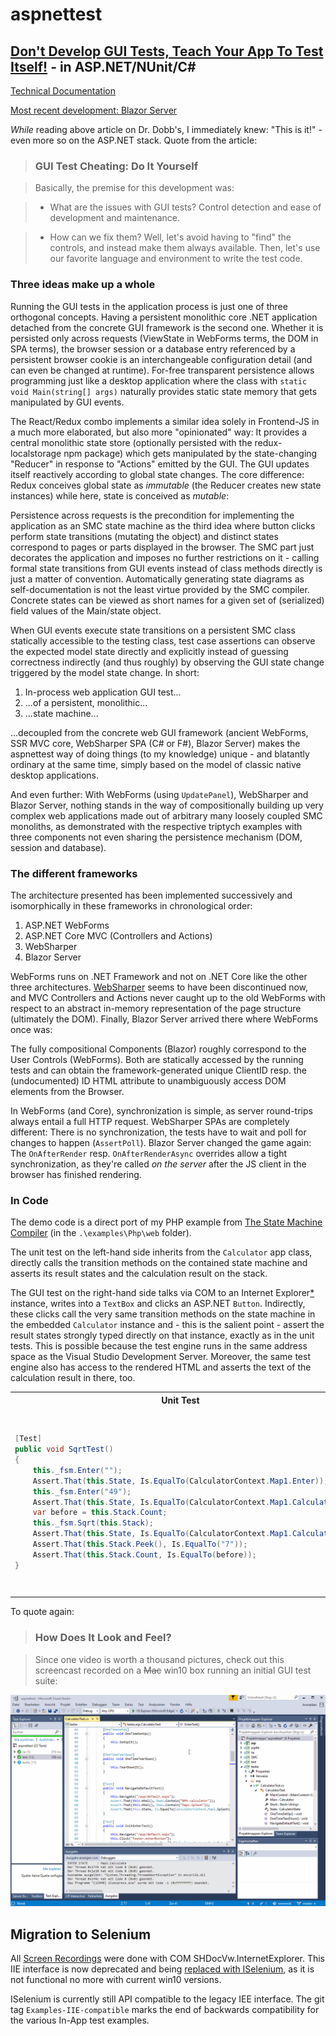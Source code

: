 # aspnettest

## [Don't Develop GUI Tests, Teach Your App To Test Itself!](http://www.drdobbs.com/testing/dont-develop-gui-tests-teach-your-app-to/240168468) - in ASP.NET/NUnit/C#

[Technical Documentation](./doc/toc.md)

[Most recent development: Blazor Server](./doc/blazor.md)

*While* reading above article on Dr. Dobb's, I immediately knew: 
"This is it!" - even more so on the ASP.NET stack. Quote from  the article:

>	### GUI Test Cheating: Do It Yourself

> Basically, the premise for this development was:

> * What are the issues with GUI tests? Control detection and ease of development and maintenance.

> * How can we fix them? Well, let's avoid having to "find" the controls, and instead make them always available. Then, let's use our favorite language and environment to write the test code.

### Three ideas make up a whole

Running the GUI tests in the application process is just one of three orthogonal
concepts. Having a persistent monolithic core .NET application detached from the
concrete GUI framework is the second one. Whether it is persisted only across
requests (ViewState in WebForms terms, the DOM in SPA terms), the browser
session or a database entry referenced by a persistent browser cookie is an
interchangeable configuration detail (and can even be changed at runtime).
For-free transparent persistence allows programming just like a desktop
application where the class with `static void Main(string[] args)` naturally
provides static state memory that gets manipulated by GUI events.

The React/Redux combo implements a similar idea solely in Frontend-JS in a much
more elaborated, but also more "opinionated" way: It provides a central
monolithic state store (optionally persisted with the redux-localstorage npm
package) which gets manipulated by the state-changing "Reducer" in response to
"Actions" emitted by the GUI. The GUI updates itself reactively according to
global state changes. The core difference: Redux conceives global state as
*immutable* (the Reducer creates new state instances) while here, state is
conceived as *mutable*:

Persistence across requests is the precondition for implementing the application
as an SMC state machine as the third idea where button clicks perform state
transitions (mutating the object) and distinct states correspond to pages or
parts  displayed in the browser. The SMC part just decorates the application and
imposes no further restrictions on it - calling formal state transitions from
GUI events instead of class methods directly is just a matter of convention.
Automatically generating state diagrams as self-documentation is not the least
virtue provided by the SMC compiler. Concrete states can be viewed as short
names for a given set of (serialized) field values of the Main/state object.

When GUI events execute state transitions on a persistent SMC class statically
accessible to the testing class, test case assertions can observe the expected
model state directly and explicitly instead of guessing correctness indirectly
(and thus roughly) by observing the GUI state change triggered by the model
state change. In short:

1. In-process web application GUI test...
2. ...of a persistent, monolithic...
3. ...state machine...

...decoupled from the concrete web GUI framework (ancient WebForms, SSR MVC
core, WebSharper SPA (C# or F#), Blazor Server) makes the aspnettest way of
doing things (to my knowledge) unique - and blatantly ordinary at the same time,
simply based on the model of classic native desktop applications.

And even further: With WebForms (using `UpdatePanel`), WebSharper and Blazor
Server, nothing stands in the way of compositionally building up very complex
web applications made out of arbitrary many loosely coupled SMC monoliths, as
demonstrated with the respective triptych examples with three components not
even sharing the persistence mechanism (DOM, session and database).

### The different frameworks

The architecture presented has been implemented successively and isomorphically in these
frameworks in chronological order:

1. ASP.NET WebForms
2. ASP.NET Core MVC (Controllers and Actions)
3. WebSharper
4. Blazor Server

WebForms runs on .NET Framework and not on .NET Core like the other three
architectures. [WebSharper](./doc/websharper.md) seems to have been discontinued
now, and MVC Controllers and Actions never caught up to the old WebForms with
respect to an abstract in-memory representation of the page structure
(ultimately the DOM). Finally, Blazor Server arrived there where WebForms once
was:

The fully compositional Components (Blazor) roughly correspond to the User
Controls (WebForms). Both are statically accessed by the running tests and can
obtain the framework-generated unique ClientID resp. the (undocumented) ID HTML
attribute to unambiguously access DOM elements from the Browser.

In WebForms (and Core), synchronization is simple, as server round-trips always
entail a full HTTP request. WebSharper SPAs are completely different: There is
no synchronization, the tests have to wait and poll for changes to happen
(`AssertPoll`). Blazor Server changed the game again: The `OnAfterRender` resp.
`OnAfterRenderAsync` overrides allow a tight synchronization, as they're called
*on the server* after the JS client in the browser has finished rendering.


### In Code

The demo code is a direct port of my PHP example from [The State Machine Compiler](http://smc.sourceforge.net) 
(in the `.\examples\Php\web` folder).

The unit test on the left-hand side inherits from the `Calculator` app class,
directly calls the transition methods on the contained state machine and 
asserts its result states and the calculation result on the stack.

The GUI test on the right-hand side talks via COM to an Internet Explorer[*](#migration-to-selenium) instance, 
writes into a `TextBox` and clicks an ASP.NET `Button`. Indirectly, these clicks call
the very same transition methods on the state machine in the embedded `Calculator` instance 
and - this is the salient point - assert the result states strongly typed directly 
on that instance, exactly as in the unit tests. This is possible because the 
test engine runs in the same  address space as the Visual Studio Development Server. 
Moreover, the same test engine also has access to the rendered HTML and asserts the 
text of the calculation result in there, too.

<table>
<tr><th>Unit Test</th><th>GUI Test</th></tr>
<tr><td>

```csharp
[Test]
public void SqrtTest()
{
	this._fsm.Enter("");
	Assert.That(this.State, Is.EqualTo(CalculatorContext.Map1.Enter));
	this._fsm.Enter("49");
	Assert.That(this.State, Is.EqualTo(CalculatorContext.Map1.Calculate));
	var before = this.Stack.Count;
	this._fsm.Sqrt(this.Stack);
	Assert.That(this.State, Is.EqualTo(CalculatorContext.Map1.Calculate));
	Assert.That(this.Stack.Peek(), Is.EqualTo("7"));
	Assert.That(this.Stack.Count, Is.EqualTo(before));
}
```

</td><td>

```csharp
[Test]
public void SqrtTest()
{
	this.Navigate("/asp.webforms/default.aspx");
	this.Click("footer.enterButton");
	Assert.That(this.State, Is.EqualTo(CalculatorContext.Map1.Enter));
	this.Write("enter.operandTextBox", "49");
	this.Click("footer.enterButton");
	Assert.That(this.State, Is.EqualTo(CalculatorContext.Map1.Calculate));
	var before = this.Stack.Count;
	this.Click("calculate.sqrtButton");
	Assert.That(this.State, Is.EqualTo(CalculatorContext.Map1.Calculate));
	Assert.That(this.Stack.Peek(), Is.EqualTo("7"));
	Assert.That(this.Stack.Count, Is.EqualTo(before));
	Assert.That(this.Html(), Does.Contain(" 7\n"));
}
```

</td></tr>
</table>
		
To quote again:

>### How Does It Look and Feel?

>Since one video is worth a thousand pictures, check out this screencast recorded on a ~~Mac~~ win10 box running an initial GUI test suite:

![Tests running...](doc/img/running.gif)


## Migration to Selenium

All [Screen Recordings](./doc/recordings.md) were done with COM
SHDocVw.InternetExplorer. This IIE interface is now deprecated and being
[replaced with ISelenium](doc/migrate-iie-iselenium.md), as it is not functional
no more with current win10 versions.

ISelenium is currently still API compatible to the legacy IEE interface. The git
tag ```Examples-IIE-compatible``` marks the end of backwards compatibility for
the various In-App test examples.